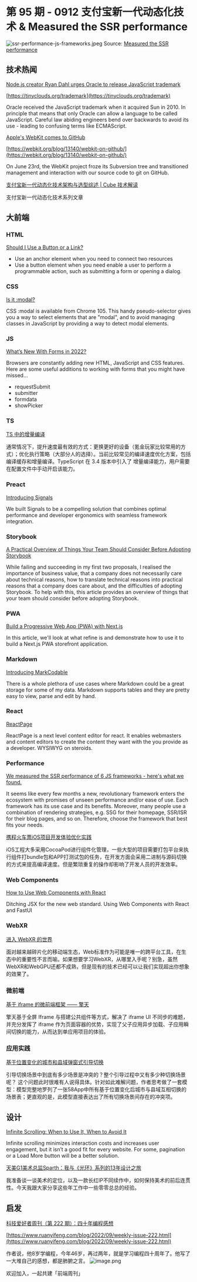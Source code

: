 # 第 95 期 - 0912 支付宝新一代动态化技术 & Measured the SSR performance
![ssr-performance-js-frameworks.jpeg](https://cdn.nlark.com/yuque/0/2022/jpeg/85771/1662946770583-ed3d591f-8791-4643-b429-33d665b024e7.jpeg#clientId=u50f88582-731a-4&crop=0&crop=0&crop=1&crop=1&from=ui&height=375&id=u0d624604&margin=%5Bobject%20Object%5D&name=ssr-performance-js-frameworks.jpeg&originHeight=500&originWidth=750&originalType=binary&ratio=1&rotation=0&showTitle=false&size=77429&status=done&style=none&taskId=ue45e4344-b1f3-45e0-b302-7bfca9e8f9c&title=&width=563)
Source: [Measured the SSR performance](https://www.enterspeed.com/blog/we-measured-the-ssr-performance-of-6-js-frameworks-heres-what-we-found/)

## 技术热闻
[Node.js creator Ryan Dahl urges Oracle to release JavaScript trademark](https://devclass.com/2022/09/05/node-js-creator-ryan-dahl-urges-oracle-to-release-javascript-trademark/)


[https://tinyclouds.org/trademark](https://tinyclouds.org/trademark)

Oracle received the JavaScript trademark when it acquired Sun in 2010. In principle that means that only Oracle can allow a language to be called JavaScript. Careful law abiding engineers bend over backwards to avoid its use - leading to confusing terms like ECMAScript.

[Apple's WebKit comes to GitHub](https://coderoasis.com/webkit-comes-to-github/)


[https://webkit.org/blog/13140/webkit-on-github/](https://webkit.org/blog/13140/webkit-on-github/)

On June 23rd, the WebKit project froze its Subversion tree and transitioned management and interaction with our source code to git on GitHub.

[支付宝新一代动态化技术架构与选型综述 | Cube 技术解读](https://mp.weixin.qq.com/s/eJeoAdv31imzE3pAk-mM3A)

支付宝新一代动态化技术系列文章

## 大前端
### HTML
[Should I Use a Button or a Link?](https://ashleemboyer.com/blog/should-i-use-a-button-or-a-link)


- Use an anchor element when you need to connect two resources
- Use a button element when you need enable a user to perform a programmable action, such as submitting a form or opening a dialog.

### CSS
[Is it :modal?](https://web.dev/is-it-modal/)

CSS :modal is available from Chrome 105. This handy pseudo-selector gives you a way to select elements that are "modal", and to avoid managing classes in JavaScript by providing a way to detect modal elements.

### JS
[What’s New With Forms in 2022?](https://css-tricks.com/whats-new-with-forms-in-2022/)

Browsers are constantly adding new HTML, JavaScript and CSS features. Here are some useful additions to working with forms that you might have missed…

- requestSubmit
- submitter
- formdata
- showPicker

### TS
[TS 中的增量编译](https://mp.weixin.qq.com/s/830njEJhNGSSvYO7zHXg8A)

通常情况下，提升速度最有效的方式：更换更好的设备（氪金玩家比较常用的方式）；优化执行策略（大部分人的选择）。当前比较常见的编译速度优化方案，包括编译缓存和增量编译。TypeScript 在 3.4 版本中引入了 增量编译能力，用户需要在配置文件中手动开启该能力。

### Preact
[Introducing Signals](https://preactjs.com/blog/introducing-signals/)

We built Signals to be a compelling solution that combines optimal performance and developer ergonomics with seamless framework integration.

### Storybook
[A Practical Overview of Things Your Team Should Consider Before Adopting Storybook](https://www.chakshunyu.com/blog/practical-overview-storybook/)

While failing and succeeding in my first two proposals, I realised the importance of business value, that a company does not necessarily care about technical reasons, how to translate technical reasons into practical reasons that a company does care about, and the difficulties of adopting Storybook. To help with this, this article provides an overview of things that your team should consider before adopting Storybook. 

### PWA
[Build a Progressive Web App (PWA) with Next.js](https://refine.dev/blog/next-js-pwa/)

In this article, we'll look at what refine is and demonstrate how to use it to build a Next.js PWA storefront application.

### Markdown
[Introducing MarkCodable](https://trycombine.com/posts/introducing-markcodable/)

There is a whole plethora of use cases where Markdown could be a great storage for some of my data. Markdown supports tables and they are pretty easy to view, parse and edit by hand.

### React
[ReactPage](https://react-page.github.io/)

ReactPage is a next level content editor for react. It enables webmasters and content editors to create the content they want with the <Components /> you provide as a developer. WYSIWYG on steroids.

### Performance
[We measured the SSR performance of 6 JS frameworks - here's what we found.](https://www.enterspeed.com/blog/we-measured-the-ssr-performance-of-6-js-frameworks-heres-what-we-found/)

It seems like every few months a new, revolutionary framework enters the ecosystem with promises of unseen performance and/or ease of use. Each framework has its use case and its benefits. Moreover, many people use a combination of rendering strategies, e.g. SSG for their homepage, SSR/ISR for their blog pages, and so on. Therefore, choose the framework that best fits your needs.

[ 携程火车票iOS项目开发体验优化实践](https://mp.weixin.qq.com/s/uNSLVcndOFSUiHVU_uSP8A)

iOS工程大多采用CocoaPod进行组件化管理，一些大型的项目需要打包平台来执行组件打bundle包和APP打测试包的任务，在开发方面会采用二进制与源码切换的方式来提高编译速度。但是繁琐重复的操作却影响了开发人员的开发效率。

### Web Components
[How to Use Web Components with React](https://blog.bitsrc.io/how-to-use-web-components-with-react-5b8bb59d6c5)

Ditching JSX for the new web standard. Using Web Components with React and FastUI

### WebXR
[进入 WebXR 的世界](https://mp.weixin.qq.com/s/WP3SMTzaNlmLEfjMUIyIsw)

面对越来越碎片化的移动端生态，Web标准作为可能是唯一的跨平台工具，在生态中的重要性不言而喻。如果想要学习WebXR，从哪里入手呢？别急，虽然WebXR和WebGPU还都不成熟，但是现有的技术已经可以让我们实现超出你想象的效果了。

### 微前端
[基于 iframe 的微前端框架 —— 擎天](https://mp.weixin.qq.com/s/Rohj17iy7qglDAjheo5aKw)

擎天基于全屏 Iframe 与搭建公共组件等方式，解决了 iframe UI 不同步的难题，并充分发挥了 iframe 作为页面容器的优势，实现了父子应用异步加载、子应用瞬间切换的能力，从而达到单应用项目的体验。

### 应用实践
[基于位置变化的城市和县域弹窗式引导切换](https://mp.weixin.qq.com/s/tC8BqP-JY41tDrPvtU1KIw)

引导切换场景中到底有多少场景是冲突的？整个引导过程中又有多少种切换场景呢？ 这个问题此时很难有人说得具体。针对如此难解问题，作者思考做了一套模型：模型完整地罗列了一张58App中所有基于位置变化后城市与县域互相切换的场景表；更直观的是，此模型直接表达出了所有切换场景间存在的冲突项。

## 设计
[Infinite Scrolling: When to Use It, When to Avoid It](https://www.nngroup.com/articles/infinite-scrolling-tips/)

Infinite scrolling minimizes interaction costs and increases user engagement, but it isn’t a good fit for every website. For some, pagination or a Load More button will be a better solution.

[天美G1美术总监Sparth：我与《光环》系列的13年设计之旅](https://mp.weixin.qq.com/s/UolHPIEAJeyIhP03F2u97g)

我准备谈一谈美术的定位，以及一款长红IP不同续作中，如何保持美术的前后连贯性。今天我跟大家分享这些年工作中一些零零总总的经验。

## 启发
[科技爱好者周刊（第 222 期）：四十年编程感想](https://codefol.io/posts/the-forty-year-programmer/)


[https://www.ruanyifeng.com/blog/2022/09/weekly-issue-222.html](https://www.ruanyifeng.com/blog/2022/09/weekly-issue-222.html)

作者说，他8岁学编程，今年46岁，再过两年，就是学习编程四十周年了。他写了一大堆自己的感想，都是肺腑之言。
![image.png](https://cdn.nlark.com/yuque/0/2020/png/85771/1605930034828-7fc81343-651f-4a15-8465-eebe5a23cf61.png#crop=0&crop=0&crop=1&crop=1&height=31&id=C5Hpa&margin=%5Bobject%20Object%5D&name=image.png&originHeight=90&originWidth=2186&originalType=binary&ratio=1&rotation=0&showTitle=false&size=14325&status=done&style=none&title=&width=746)


欢迎加入，一起共建「前端周刊」

